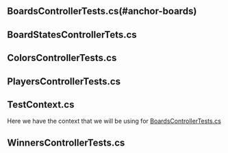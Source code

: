 ## BoardsControllerTests.cs(#anchor-boards)








## BoardStatesControllerTets.cs
## ColorsControllerTests.cs
## PlayersControllerTests.cs
## TestContext.cs
Here we have the context that we will be using for [BoardsControllerTests.cs](#anchor-boards)
## WinnersControllerTests.cs
